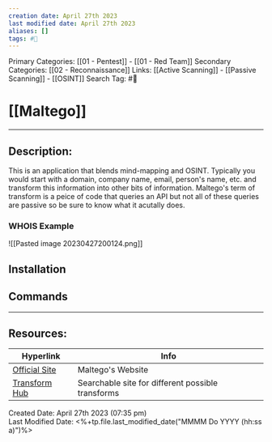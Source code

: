 ```yaml
---
creation date: April 27th 2023
last modified date: April 27th 2023
aliases: []
tags: #🧰
---
```


Primary Categories: [[01 - Pentest]] - [[01 - Red Team]]
Secondary Categories:  [[02 - Reconnaissance]]
Links: [[Active Scanning]] - [[Passive Scanning]] - [[OSINT]]
Search Tag: #🧰  

# [[Maltego]]  
___

## Description:
This is an application that blends mind-mapping and OSINT. Typically you would start with a domain, company name,  email, person's name, etc. and transform this information into other bits of information. Maltego's term of transform is a peice of code that queries an API but not all of these queries are passive so be sure to know what it acutally does. 
### WHOIS Example
![[Pasted image 20230427200124.png]]


## Installation


## Commands



___

## Resources:

| Hyperlink         | Info                                              |
| ----------------- | ------------------------------------------------- |
| [Official Site](https://www.maltego.com) | Maltego's Website                                 |
| [Transform Hub](https://www.maltego.com/transform-hub/)   | Searchable site for different possible transforms | 


Created Date: April 27th 2023 (07:35 pm)  
Last Modified Date: <%+tp.file.last_modified_date("MMMM Do YYYY (hh:ss a)")%>
